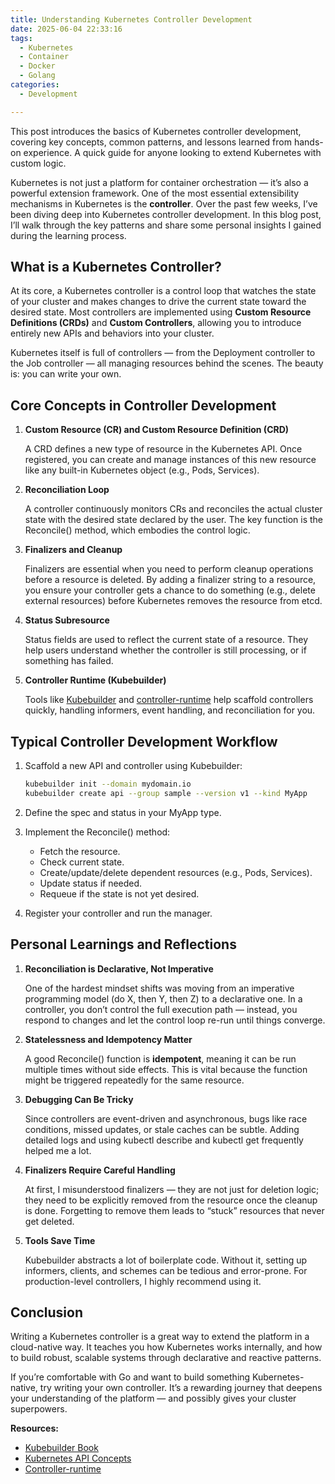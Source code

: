 ```yaml
---
title: Understanding Kubernetes Controller Development
date: 2025-06-04 22:33:16
tags:
  - Kubernetes
  - Container
  - Docker
  - Golang
categories:
  - Development

---
```


This post introduces the basics of Kubernetes controller development, covering key concepts, common patterns, and lessons learned from hands-on experience. A quick guide for anyone looking to extend Kubernetes with custom logic.
<!-- more -->

Kubernetes is not just a platform for container orchestration — it’s also a powerful extension framework. One of the most essential extensibility mechanisms in Kubernetes is the **controller**. Over the past few weeks, I’ve been diving deep into Kubernetes controller development. In this blog post, I’ll walk through the key patterns and share some personal insights I gained during the learning process.

## What is a Kubernetes Controller?

At its core, a Kubernetes controller is a control loop that watches the state of your cluster and makes changes to drive the current state toward the desired state. Most controllers are implemented using **Custom Resource Definitions (CRDs)** and **Custom Controllers**, allowing you to introduce entirely new APIs and behaviors into your cluster.

Kubernetes itself is full of controllers — from the Deployment controller to the Job controller — all managing resources behind the scenes. The beauty is: you can write your own.

## Core Concepts in Controller Development

1. **Custom Resource (CR) and Custom Resource Definition (CRD)**

   A CRD defines a new type of resource in the Kubernetes API. Once registered, you can create and manage instances of this new resource like any built-in Kubernetes object (e.g., Pods, Services).

2. **Reconciliation Loop**

   A controller continuously monitors CRs and reconciles the actual cluster state with the desired state declared by the user. The key function is the Reconcile() method, which embodies the control logic.

3. **Finalizers and Cleanup**

   Finalizers are essential when you need to perform cleanup operations before a resource is deleted. By adding a finalizer string to a resource, you ensure your controller gets a chance to do something (e.g., delete external resources) before Kubernetes removes the resource from etcd.

4. **Status Subresource**

   Status fields are used to reflect the current state of a resource. They help users understand whether the controller is still processing, or if something has failed.

5. **Controller Runtime (Kubebuilder)**

   Tools like [Kubebuilder](https://book.kubebuilder.io/) and [controller-runtime](https://pkg.go.dev/sigs.k8s.io/controller-runtime) help scaffold controllers quickly, handling informers, event handling, and reconciliation for you.

## Typical Controller Development Workflow

1. Scaffold a new API and controller using Kubebuilder:

   ```sh
   kubebuilder init --domain mydomain.io
   kubebuilder create api --group sample --version v1 --kind MyApp
   ```

2. Define the spec and status in your MyApp type.

3. Implement the Reconcile() method:
   - Fetch the resource.
   - Check current state.
   - Create/update/delete dependent resources (e.g., Pods, Services).
   - Update status if needed.
   - Requeue if the state is not yet desired.

4. Register your controller and run the manager.

## Personal Learnings and Reflections

1. **Reconciliation is Declarative, Not Imperative**

   One of the hardest mindset shifts was moving from an imperative programming model (do X, then Y, then Z) to a declarative one. In a controller, you don’t control the full execution path — instead, you respond to changes and let the control loop re-run until things converge.

2. **Statelessness and Idempotency Matter**

   A good Reconcile() function is **idempotent**, meaning it can be run multiple times without side effects. This is vital because the function might be triggered repeatedly for the same resource.

3. **Debugging Can Be Tricky**

   Since controllers are event-driven and asynchronous, bugs like race conditions, missed updates, or stale caches can be subtle. Adding detailed logs and using kubectl describe and kubectl get frequently helped me a lot.

4. **Finalizers Require Careful Handling**

   At first, I misunderstood finalizers — they are not just for deletion logic; they need to be explicitly removed from the resource once the cleanup is done. Forgetting to remove them leads to “stuck” resources that never get deleted.

5. **Tools Save Time**

   Kubebuilder abstracts a lot of boilerplate code. Without it, setting up informers, clients, and schemes can be tedious and error-prone. For production-level controllers, I highly recommend using it.

## Conclusion

Writing a Kubernetes controller is a great way to extend the platform in a cloud-native way. It teaches you how Kubernetes works internally, and how to build robust, scalable systems through declarative and reactive patterns.

If you’re comfortable with Go and want to build something Kubernetes-native, try writing your own controller. It’s a rewarding journey that deepens your understanding of the platform — and possibly gives your cluster superpowers.

**Resources:**

- [Kubebuilder Book](https://book.kubebuilder.io/)
- [Kubernetes API Concepts](https://kubernetes.io/docs/concepts/overview/kubernetes-api/)
- [Controller-runtime](https://pkg.go.dev/sigs.k8s.io/controller-runtime)

